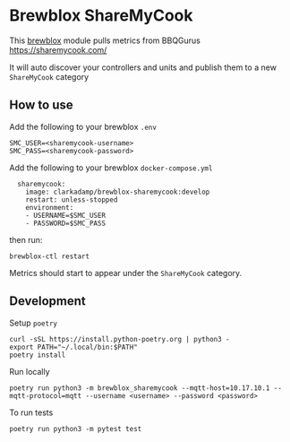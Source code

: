 # Brewblox ShareMyCook

This [brewblox](https://brewblox.netlify.app/) module pulls metrics from BBQGurus https://sharemycook.com/

It will auto discover your controllers and units and publish them to a new `ShareMyCook` category

## How to use

Add the following to your brewblox `.env`
```
SMC_USER=<sharemycook-username>
SMC_PASS=<sharemycook-password>
```

Add the following to your brewblox `docker-compose.yml`
```
  sharemycook:
    image: clarkadamp/brewblox-sharemycook:develop
    restart: unless-stopped
    environment:
    - USERNAME=$SMC_USER
    - PASSWORD=$SMC_PASS
```

then run:
```
brewblox-ctl restart
```

Metrics should start to appear under the `ShareMyCook` category.


## Development

Setup `poetry`
```shell
curl -sSL https://install.python-poetry.org | python3 -
export PATH="~/.local/bin:$PATH"
poetry install
```

Run locally
```
poetry run python3 -m brewblox_sharemycook --mqtt-host=10.17.10.1 --mqtt-protocol=mqtt --username <username> --password <password>
```


To run tests
```shell
poetry run python3 -m pytest test
```
